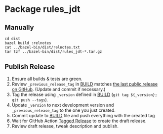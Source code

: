 # Package rules_jdt

## Manually
```
cd dist
bazel build :relnotes
cat ../bazel-bin/dist/relnotes.txt
tar tzf ../bazel-bin/dist/rules_jdt-*.tar.gz
```

## Publish Release
1. Ensure all builds & tests are green.
2. Review `_previous_release_tag` in [BUILD](BUILD) matches [the last public release on GitHub](https://github.com/salesforce/bazel-jdt-java-toolchain/releases).
   (Update and commit if necessary.)
3. Tag the release using `_version` defined in [BUILD](BUILD) (`git tag ${_version}; git push --tags`).
4. Update `_version` to next development version and `_previous_release_tag` to the one you just created.
5. Commit update to [BUILD](BUILD) file and push everything with the created tag
6. Wait for GitHub Action [Tagged Release](https://github.com/salesforce/bazel-jdt-java-toolchain/actions/workflows/tagged_release.yml) to create the draft release.
7. Review draft release, tweak description and publish.
